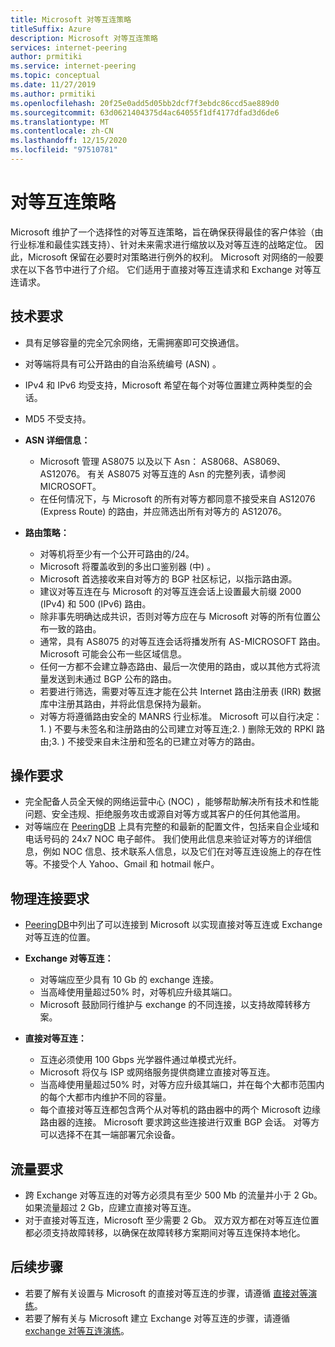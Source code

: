 ```yaml
---
title: Microsoft 对等互连策略
titleSuffix: Azure
description: Microsoft 对等互连策略
services: internet-peering
author: prmitiki
ms.service: internet-peering
ms.topic: conceptual
ms.date: 11/27/2019
ms.author: prmitiki
ms.openlocfilehash: 20f25e0add5d05bb2dcf7f3ebdc86ccd5ae889d0
ms.sourcegitcommit: 63d0621404375d4ac64055f1df4177dfad3d6de6
ms.translationtype: MT
ms.contentlocale: zh-CN
ms.lasthandoff: 12/15/2020
ms.locfileid: "97510781"
---
```

# <a name="peering-policy"></a>对等互连策略
Microsoft 维护了一个选择性的对等互连策略，旨在确保获得最佳的客户体验（由行业标准和最佳实践支持）、针对未来需求进行缩放以及对等互连的战略定位。 因此，Microsoft 保留在必要时对策略进行例外的权利。 Microsoft 对网络的一般要求在以下各节中进行了介绍。 它们适用于直接对等互连请求和 Exchange 对等互连请求。 

## <a name="technical-requirements"></a>技术要求

* 具有足够容量的完全冗余网络，无需拥塞即可交换通信。
* 对等端将具有可公开路由的自治系统编号 (ASN) 。
* IPv4 和 IPv6 均受支持，Microsoft 希望在每个对等位置建立两种类型的会话。
* MD5 不受支持。
* **ASN 详细信息：**

    * Microsoft 管理 AS8075 以及以下 Asn： AS8068、AS8069、AS12076。 有关 AS8075 对等互连的 Asn 的完整列表，请参阅 MICROSOFT。
    * 在任何情况下，与 Microsoft 的所有对等方都同意不接受来自 AS12076 (Express Route) 的路由，并应筛选出所有对等方的 AS12076。

* **路由策略：**
    * 对等机将至少有一个公开可路由的/24。
    * Microsoft 将覆盖收到的多出口鉴别器 (中) 。
    * Microsoft 首选接收来自对等方的 BGP 社区标记，以指示路由源。
    * 建议对等互连在与 Microsoft 的对等互连会话上设置最大前缀 2000 (IPv4) 和 500 (IPv6) 路由。
    * 除非事先明确达成共识，否则对等方应在与 Microsoft 对等的所有位置公布一致的路由。
    * 通常，具有 AS8075 的对等互连会话将播发所有 AS-MICROSOFT 路由。 Microsoft 可能会公布一些区域信息。
    * 任何一方都不会建立静态路由、最后一次使用的路由，或以其他方式将流量发送到未通过 BGP 公布的路由。
    * 若要进行筛选，需要对等互连才能在公共 Internet 路由注册表 (IRR) 数据库中注册其路由，并将此信息保持为最新。      
    * 对等方将遵循路由安全的 MANRS 行业标准。  Microsoft 可以自行决定： 1. ) 不要与未签名和注册路由的公司建立对等互连;2. ) 删除无效的 RPKI 路由;3. ) 不接受来自未注册和签名的已建立对等方的路由。 

## <a name="operational-requirements"></a>操作要求
* 完全配备人员全天候的网络运营中心 (NOC) ，能够帮助解决所有技术和性能问题、安全违规、拒绝服务攻击或源自对等方或其客户的任何其他滥用。
* 对等端应在 [PeeringDB](https://www.peeringdb.com) 上具有完整的和最新的配置文件，包括来自企业域和电话号码的 24x7 NOC 电子邮件。 我们使用此信息来验证对等方的详细信息，例如 NOC 信息、技术联系人信息，以及它们在对等互连设施上的存在性等。不接受个人 Yahoo、Gmail 和 hotmail 帐户。

## <a name="physical-connection-requirements"></a>物理连接要求
* [PeeringDB](https://www.peeringdb.com/net/694)中列出了可以连接到 Microsoft 以实现直接对等互连或 Exchange 对等互连的位置。

* **Exchange 对等互连：**
    * 对等端应至少具有 10 Gb 的 exchange 连接。
    * 当高峰使用量超过50% 时，对等机应升级其端口。
    * Microsoft 鼓励同行维护与 exchange 的不同连接，以支持故障转移方案。

* **直接对等互连：**
    * 互连必须使用 100 Gbps 光学器件通过单模式光纤。
    * Microsoft 将仅与 ISP 或网络服务提供商建立直接对等互连。
    * 当高峰使用量超过50% 时，对等方应升级其端口，并在每个大都市范围内的每个大都市内维护不同的容量。
    * 每个直接对等互连都包含两个从对等机的路由器中的两个 Microsoft 边缘路由器的连接。 Microsoft 要求跨这些连接进行双重 BGP 会话。 对等方可以选择不在其一端部署冗余设备。


## <a name="traffic-requirements"></a>流量要求

* 跨 Exchange 对等互连的对等方必须具有至少 500 Mb 的流量并小于 2 Gb。 如果流量超过 2 Gb，应建立直接对等互连。
* 对于直接对等互连，Microsoft 至少需要 2 Gb。 双方双方都在对等互连位置都必须支持故障转移，以确保在故障转移方案期间对等互连保持本地化。 

## <a name="next-steps"></a>后续步骤

* 若要了解有关设置与 Microsoft 的直接对等互连的步骤，请遵循 [直接对等演练](walkthrough-direct-all.md)。
* 若要了解有关与 Microsoft 建立 Exchange 对等互连的步骤，请遵循 [exchange 对等互连演练](walkthrough-exchange-all.md)。
